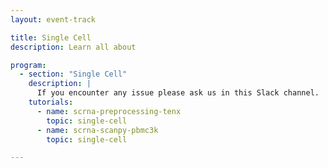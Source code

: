 ```yaml
---
layout: event-track

title: Single Cell
description: Learn all about 

program:
  - section: "Single Cell" 
    description: |
      If you encounter any issue please ask us in this Slack channel. 
    tutorials:
      - name: scrna-preprocessing-tenx
        topic: single-cell
      - name: scrna-scanpy-pbmc3k
        topic: single-cell

---
```

